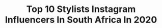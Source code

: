 ---
title: Top 10 Stylists Instagram Influencers In South Africa In 2020
description: >-
  Find top stylists Instagram influencers in South Africa in 2020. Most popular hashtags: #bmashilodesigns #lifestyleofanafricanstylist #setdesign #drizzleanddip.
platform: Instagram
profiles:
  - username: "zeenatkh_"
    fullname: >-
      Z e e n a t   K h a n
    location: "South Africa"
    followers: 7972
    engagement: 1103
    commentsToLikes: 0.254048
    id: ck5zt80vuzwqc0i140ooagtz6
    verified: false
    hashtags: "#giveaway, #claires, #myclairespiercing, #blackandwhitechallenge"
  - username: "fiskanistyle"
    fullname: >-
      Fiskani
    location: "South Africa"
    followers: 5498
    engagement: 855
    commentsToLikes: 0.192339
    id: ck5hmfi43luuq0i11ckcfza1a
    verified: false
    hashtags: "#nike, #youtubemusic"
  - username: "phuphogumedek"
    fullname: >-
      Phupho Gumede Kardashian
    location: "South Africa"
    followers: 35627
    engagement: 151
    commentsToLikes: 0.036512
    id: ck13a9250p87k0i191uchm5oi
    verified: false
    hashtags: "#styledbyfleekzus, #siblingsbychance, #friendsbychoice, #zigkinetica"
  - username: "bmashilodesigns"
    fullname: >-
      BMashiloDesigns
    location: "South Africa"
    followers: 24553
    engagement: 297
    commentsToLikes: 0.037446
    id: ck0w2eqepnzlh0i194nn0qvz9
    verified: false
    hashtags: "#seshweshwe, #bmaahilo, #stayhome, #style"
  - username: "theafrospot"
    fullname: >-
      theafrospot
    location: "South Africa"
    followers: 5445
    engagement: 600
    commentsToLikes: 0.051720
    id: ck13cdcw4zsu80i19nv1tymky
    verified: false
    hashtags: "#nikeshoes, #becreative, #styleblogger, #morethanfashion"
  - username: "_controllaa"
    fullname: >-
      Abram ‘Thato’ Mabuela
    location: "South Africa"
    followers: 121557
    engagement: 424
    commentsToLikes: 0.007694
    id: ck5bumnv2i25x0i115ybr18m9
    verified: false
    hashtags: ""
  - username: "drizzleanddip"
    fullname: >-
      Sam Linsell
    location: "South Africa"
    followers: 34043
    engagement: 312
    commentsToLikes: 0.201106
    id: ck5zryynlxii60i14ronnukt6
    verified: false
    hashtags: "#vegetarianrecipe, #italy, #vegandinner, #thefeedfeed"
  - username: "kevoabbra2"
    fullname: >-
      KEVO ABBRA™ 🇰🇪
    location: "South Africa"
    followers: 9115
    engagement: 481
    commentsToLikes: 0.030967
    id: ck0u6z4w23di80i19yhtzlxgo
    verified: false
    hashtags: "#fashionstyling, #africanart, #legendary, #pink"
  - username: "macc_gee"
    fullname: >-
      MACC GEE .
    location: "South Africa"
    followers: 170623
    engagement: 320
    commentsToLikes: 0.018188
    id: ck0u04it3sjgd0i19b3uhplr1
    verified: false
    hashtags: "#stayhome, #lockdownparty, #phandapreneur, #hitalick"
  - username: "charlie_dior"
    fullname: >-
      CHARLIE DIOR
    location: "South Africa"
    followers: 12540
    engagement: 472
    commentsToLikes: 0.074161
    id: ck136q1dy7p950i19odjtispv
    verified: false
    hashtags: "#ghana, #birthday, #chochomucho, #tictac"
---